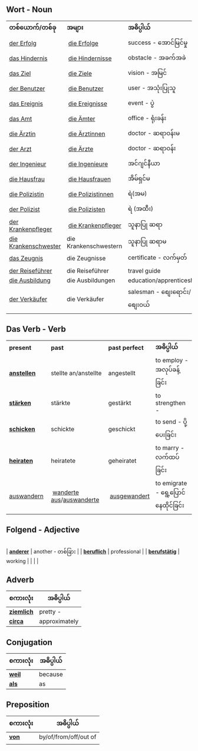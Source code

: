 Wort - Noun
---

|   |   |    |
|---|---|---|
| **တစ်ယောက်/တစ်ခု** | **အများ** | **အဓိပ္ပါယ်** |
| [ der Erfolg](https://www.dict.cc/?s=Erfolg) | [die Erfolge](https://www.dict.cc/?s=Erfolge) | success - အောင်မြင်မှု |
| [das Hindernis](https://www.dict.cc/?s=Hindernis) | [die Hindernisse](https://www.dict.cc/?s=Hindernisse) | obstacle - အခက်အခဲ |
| [das Ziel](https://www.dict.cc/?s=Ziel) | [die Ziele](https://www.dict.cc/?s=Ziele) | vision - အမြင်
| [der Benutzer](https://www.dict.cc/?s=Benutzer) | [die Benutzer](https://www.dict.cc/?s=Benutzer) | user - အသုံးပြုသူ
| [das Ereignis](https://www.dict.cc/?s=Ereignis) | [die Ereignisse](https://www.dict.cc/?s=Ereignisse)| event  - ပွဲ
| [das Amt](https://www.dict.cc/?s=Amt) | [die Ämter](https://www.dict.cc/?s=%C3%84mter)| office - ရုံးခန်း
| [die Ärztin](https://www.dict.cc/?s=%C3%84rztin) | [die Ärztinnen](https://www.dict.cc/?s=%C3%84rztinnen)| doctor - ဆရာဝန်းမ
| [der Arzt](https://www.dict.cc/?s=Arzt) | [die Ärzte](https://www.dict.cc/?s=%C3%84rzte)| doctor - ဆရာဝန်း 
| [der Ingenieur](https://www.dict.cc/?s=Ingenieur) | [die Ingenieure](https://www.dict.cc/?s=Ingenieure)| အင်ဂျင်နီယာ
| [die Hausfrau](https://www.dict.cc/?s=Hausfrau) | [die Hausfrauen](https://www.dict.cc/?s=Hausfrauen)| အိမ်ရှင်မ
| [die Polizistin](https://www.dict.cc/?s=Polizistin) | [die Polizistinnen](https://www.dict.cc/?s=Polizistinnen)|  ရဲ(အမ)
| [der Polizist](https://www.dict.cc/?s=Polizist) | [die Polizisten](https://www.dict.cc/?s=Polizisten)| ရဲ (အထီး)
| [der Krankenpfleger](https://www.dict.cc/?s=Krankenpfleger) | [die Krankenpfleger](https://www.dict.cc/?s=Krankenpfleger) |  သူနာပြု ဆရာ
| [die Krankenschwester](https://www.dict.cc/?s=Krankenschwester) | die Krankenschwestern |   သူနာပြု ဆရာမ
| [das Zeugnis](https://www.dict.cc/?s=Zeugnis) | die Zeugnisse| certificate - လက်မှတ်
| [der Reiseführer](https://www.dict.cc/?s=Reisef%C3%BChrer)| die Reiseführer | travel guide 
| [die Ausbildung](https://www.dict.cc/?s=Ausbildung) | die Ausbildungen| education/apprenticeship
| [der Verkäufer](https://www.dict.cc/?s=Verk%C3%A4ufer)| die Verkäufer| salesman - စျေးရောင်း/စျေးဝယ်


Das Verb - Verb
---

|   |   |   |  |
|---|---|---|---|
| **present** | **past** | **past perfect** |**အဓိပ္ပါယ်** |
| [**anstellen**](https://www.dict.cc/?s=anstellen) | stellte an/anstellte | angestellt | to employ - အလုပ်ခန့်ခြင်း|
| [**stärken**](https://www.dict.cc/?s=st%C3%A4rken) | stärkte | gestärkt | to strengthen - |
| [**schicken**](https://www.dict.cc/?s=schicken) | schickte | geschickt | to send - ပို့ပေးခြင်း |
| [**heiraten**](https://www.dict.cc/?s=heiraten) | heiratete | geheiratet| to marry - လက်ထပ်ခြင်း |
|[auswandern](https://www.dict.cc/?s=auswandern) | [wanderte aus](https://www.dict.cc/?s=wanderte+aus)/[auswanderte](https://www.dict.cc/?s=auswanderte) | [ausgewandert](https://www.dict.cc/?s=ausgewandert)| to emigrate - ရွေ့ပြောင်နေထိုင်ခြင်း



Folgend - Adjective
---
|                                                            |                   |
| ---------------------------------------------------------- | ----------------- |

| [**anderer**](https://www.dict.cc/?s=anderer)              | another - တစ်ခြား |
| [**beruflich**](https://www.dict.cc/?s=beruflich)          | professional      |
| [**berufstätig**](https://www.dict.cc/?s=berufst%C3%A4tig) | working           |
|                                                            |                   |


Adverb
---
| **စကားလုံး**                                    | **အဓိပ္ပါယ်** |
| ----------------------------------------------- | ------------- |
| [**ziemlich**](https://www.dict.cc/?s=ziemlich) | pretty  -     |
| [**circa**](https://www.dict.cc/?s=circa)       | approximately |


Conjugation
---

| **စကားလုံး**                            | **အဓိပ္ပါယ်** |
| --------------------------------------- | ------------- |
| [**weil**](https://www.dict.cc/?s=weil) | because       |
| [**als**](https://www.dict.cc/?s=als)   | as            |



Preposition
---

| **စကားလုံး** | **အဓိပ္ပါယ်** |
| ------------ | ------------- |
| [**von**](https://www.dict.cc/?s=von) | by/of/from/off/out of |
|                                       |                       |

